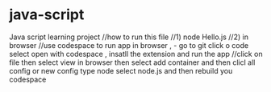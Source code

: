 # java-script
Java script learning project 
//how to run this file
//1) node Hello.js
//2) in browser
//use codespace to run app in browser , - go to  git click o code select open with codespace , insatll the extension and run the app
//click on file then select view in browser then select add container and then clicl all config or new config type node select node.js and then rebuild you codespace 
